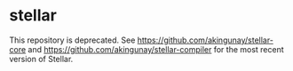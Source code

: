 # stellar

This repository is deprecated. See https://github.com/akingunay/stellar-core and https://github.com/akingunay/stellar-compiler for the most recent version of Stellar.
